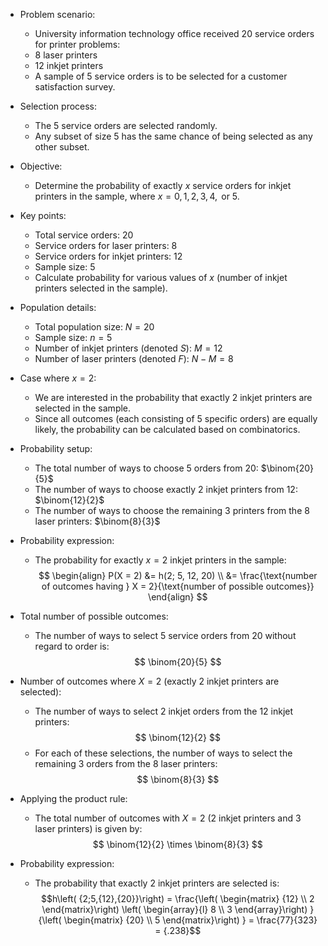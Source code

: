 - Problem scenario:
	- University information technology office received 20 service orders for printer problems:
    - 8 laser printers
    - 12 inkjet printers
	- A sample of 5 service orders is to be selected for a customer satisfaction survey.
  
- Selection process:
	- The 5 service orders are selected randomly.
	- Any subset of size 5 has the same chance of being selected as any other subset.

- Objective:
	- Determine the probability of exactly $x$ service orders for inkjet printers in the sample, where $x = 0, 1, 2, 3, 4, \text{ or } 5$.

- Key points:
	- Total service orders: 20
	- Service orders for laser printers: 8
	- Service orders for inkjet printers: 12
	- Sample size: 5
	- Calculate probability for various values of $x$ (number of inkjet printers selected in the sample).


- Population details:
	- Total population size: $N = 20$
	- Sample size: $n = 5$
	- Number of inkjet printers (denoted $S$): $M = 12$
	- Number of laser printers (denoted $F$): $N - M = 8$

- Case where $x = 2$:
	- We are interested in the probability that exactly 2 inkjet printers are selected in the sample.
	- Since all outcomes (each consisting of 5 specific orders) are equally likely, the probability can be calculated based on combinatorics.

- Probability setup:
	- The total number of ways to choose 5 orders from 20: $\binom{20}{5}$
	- The number of ways to choose exactly 2 inkjet printers from 12: $\binom{12}{2}$
	- The number of ways to choose the remaining 3 printers from the 8 laser printers: $\binom{8}{3}$

- Probability expression:
	- The probability for exactly $x = 2$ inkjet printers in the sample:
$$
\begin{align}
P(X = 2) &= h(2; 5, 12, 20) \\
         &= \frac{\text{number of outcomes having } X = 2}{\text{number of possible outcomes}}
\end{align}
$$

- Total number of possible outcomes:
	- The number of ways to select 5 service orders from 20 without regard to order is:
    $$
    \binom{20}{5}
    $$

- Number of outcomes where $X = 2$ (exactly 2 inkjet printers are selected):
	- The number of ways to select 2 inkjet orders from the 12 inkjet printers:
    $$
    \binom{12}{2}
    $$
  - For each of these selections, the number of ways to select the remaining 3 orders from the 8 laser printers:
    $$
    \binom{8}{3}
    $$

- Applying the product rule:
	- The total number of outcomes with $X = 2$ (2 inkjet printers and 3 laser printers) is given by:
    $$
    \binom{12}{2} \times \binom{8}{3}
    $$

- Probability expression:
	- The probability that exactly 2 inkjet printers are selected is:
$$h\left( {2;5,{12},{20}}\right) = \frac{\left( \begin{matrix} {12} \\ 2 \end{matrix}\right) \left( \begin{array}{l} 8 \\ 3 \end{array}\right) }{\left( \begin{matrix} {20} \\ 5 \end{matrix}\right) } = \frac{77}{323} = {.238}$$

